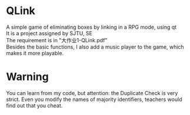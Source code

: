 # QLink
A simple game of eliminating boxes by linking in a RPG mode, using qt  
It is a project assigned by SJTU, SE  
The requirement is in "大作业1-QLink.pdf"  
Besides the basic functions, I also add a music player to the game, which makes it more playable.  

# Warning
You can learn from my code, but attention: the Duplicate Check is very strict. Even you modify the names of majority identifiers, teachers would find out that you cheat.
